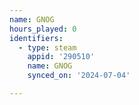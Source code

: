 ```yaml
---
name: GNOG
hours_played: 0
identifiers:
  - type: steam
    appid: '290510'
    name: GNOG
    synced_on: '2024-07-04'

---
```


